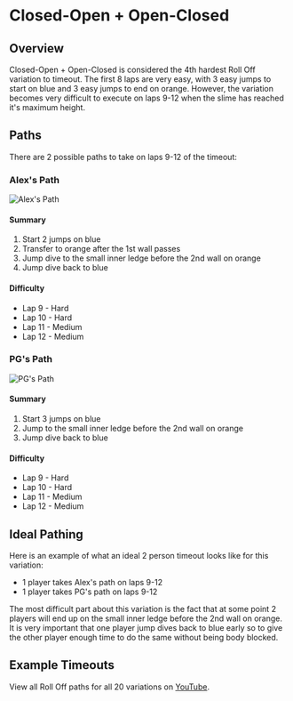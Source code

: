 # Closed-Open + Open-Closed

## Overview

Closed-Open + Open-Closed is considered the 4th hardest Roll Off variation to timeout. The first 8 laps are very easy, with 3 easy jumps to start on blue and 3 easy jumps to end on orange. However, the variation becomes very difficult to execute on laps 9-12 when the slime has reached it's maximum height.

## Paths

There are 2 possible paths to take on laps 9-12 of the timeout:

### Alex's Path

![Alex's Path](../images/variations/cooc1.gif)

#### Summary

1. Start 2 jumps on blue
2. Transfer to orange after the 1st wall passes
3. Jump dive to the small inner ledge before the 2nd wall on orange
4. Jump dive back to blue

#### Difficulty

* Lap 9 - Hard
* Lap 10 - Hard
* Lap 11 - Medium
* Lap 12 - Medium

### PG's Path

![PG's Path](../images/variations/cooc2.gif)

#### Summary

1. Start 3 jumps on blue
2. Jump to the small inner ledge before the 2nd wall on orange
3. Jump dive back to blue

#### Difficulty

* Lap 9 - Hard
* Lap 10 - Hard
* Lap 11 - Medium
* Lap 12 - Medium

## Ideal Pathing

Here is an example of what an ideal 2 person timeout looks like for this variation:

* 1 player takes Alex's path on laps 9-12
* 1 player takes PG's path on laps 9-12

The most difficult part about this variation is the fact that at some point 2 players will end up on the small inner ledge before the 2nd wall on orange. It is very important that one player jump dives back to blue early so to give the other player enough time to do the same without being body blocked.

## Example Timeouts

View all Roll Off paths for all 20 variations on [YouTube](https://www.youtube.com/playlist?list=PLG_QNSp9ZgJLWYSNl4vY26VJCZeOQHO1F).
